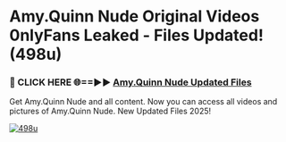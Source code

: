 # Amy.Quinn Nude Original Videos 0nlyFans Leaked - Files Updated! (498u)

<h3>🔴 CLICK HERE 🌐==►► <a href="https://tinyurl.com/5h6xmrr3" rel="nofollow">Amy.Quinn Nude Updated Files</a></h3>

Get Amy.Quinn Nude and all content. Now you can access all videos and pictures of Amy.Quinn Nude. New Updated Files 2025!

[![498u](https://i.imgur.com/KVD873Z.gif)](https://tinyurl.com/5h6xmrr3)
